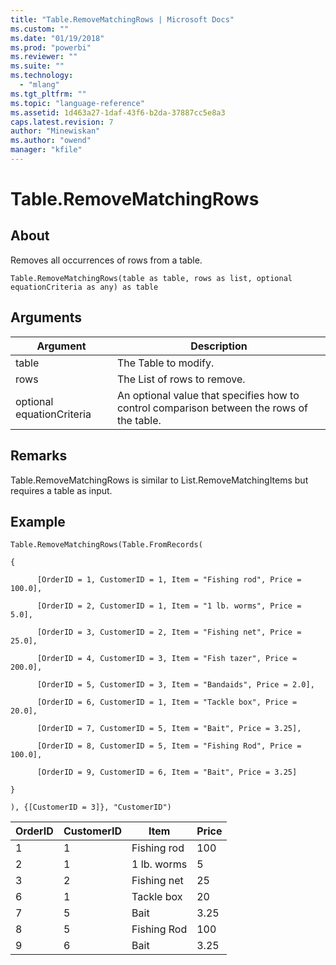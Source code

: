 ```yaml
---
title: "Table.RemoveMatchingRows | Microsoft Docs"
ms.custom: ""
ms.date: "01/19/2018"
ms.prod: "powerbi"
ms.reviewer: ""
ms.suite: ""
ms.technology: 
  - "mlang"
ms.tgt_pltfrm: ""
ms.topic: "language-reference"
ms.assetid: 1d463a27-1daf-43f6-b2da-37887cc5e8a3
caps.latest.revision: 7
author: "Minewiskan"
ms.author: "owend"
manager: "kfile"
---
```

# Table.RemoveMatchingRows

  
## About  
Removes all occurrences of rows from a table.  
  
```  
Table.RemoveMatchingRows(table as table, rows as list, optional equationCriteria as any) as table  
```  
  
## Arguments  
  
|Argument|Description|  
|------------|---------------|  
|table|The Table to modify.|  
|rows|The List of rows to remove.|  
|optional equationCriteria|An optional value that specifies how to control comparison between the rows of the table.|  
  
## <a name="__toc360789692"></a>Remarks  
Table.RemoveMatchingRows is similar to List.RemoveMatchingItems but requires a table as input.  
  
## Example  
  
```  
Table.RemoveMatchingRows(Table.FromRecords(  
  
{  
  
      [OrderID = 1, CustomerID = 1, Item = "Fishing rod", Price = 100.0],  
  
      [OrderID = 2, CustomerID = 1, Item = "1 lb. worms", Price = 5.0],  
  
      [OrderID = 3, CustomerID = 2, Item = "Fishing net", Price = 25.0],  
  
      [OrderID = 4, CustomerID = 3, Item = "Fish tazer", Price = 200.0],  
  
      [OrderID = 5, CustomerID = 3, Item = "Bandaids", Price = 2.0],  
  
      [OrderID = 6, CustomerID = 1, Item = "Tackle box", Price = 20.0],  
  
      [OrderID = 7, CustomerID = 5, Item = "Bait", Price = 3.25],  
  
      [OrderID = 8, CustomerID = 5, Item = "Fishing Rod", Price = 100.0],  
  
      [OrderID = 9, CustomerID = 6, Item = "Bait", Price = 3.25]  
  
}  
  
), {[CustomerID = 3]}, "CustomerID")  
```  
  
|OrderID|CustomerID|Item|Price|  
|-----------|--------------|--------|---------|  
|1|1|Fishing rod|100|  
|2|1|1 lb. worms|5|  
|3|2|Fishing net|25|  
|6|1|Tackle box|20|  
|7|5|Bait|3.25|  
|8|5|Fishing Rod|100|  
|9|6|Bait|3.25|  
  
